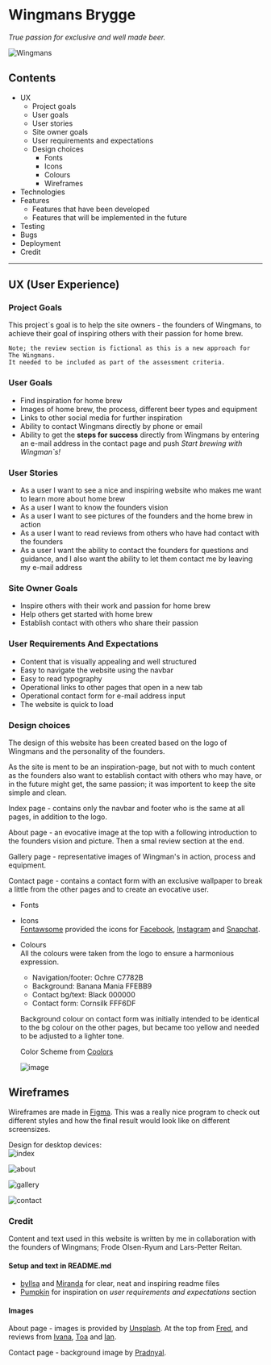 # Wingmans Brygge #
_True passion for exclusive and well made beer._

![Wingmans](wireframes/desktop/index_desktop.jpg)  


## Contents ##  

* UX    
    * Project goals  
    * User goals  
    * User stories  
    * Site owner goals  
    * User requirements and expectations  
    * Design choices  
        * Fonts  
        * Icons  
        * Colours  
        * Wireframes
* Technologies  
* Features  
    * Features that have been developed  
    * Features that will be implemented in the future  
* Testing  
* Bugs  
* Deployment  
* Credit  
---
## UX (User Experience) ##  
  
### Project Goals ###  
This project`s goal is to help the site owners - the founders of Wingmans, to achieve their goal of inspiring others with their passion for home brew.  
  
    
    Note; the review section is fictional as this is a new approach for The Wingmans.  
    It needed to be included as part of the assessment criteria.

### User Goals ###  
* Find inspiration for home brew  
* Images of home brew, the process, different beer types and equipment  
* Links to other social media for further inspiration  
* Ability to contact Wingmans directly by phone or email  
* Ability to get the **steps for success** directly from Wingmans by entering an e-mail address in the contact page and push _Start brewing with Wingman`s!_  

### User Stories ###  
* As a user I want to see a nice and inspiring website who makes me want to learn more about home brew  
* As a user I want to know the founders vision  
* As a user I want to see pictures of the founders and the home brew in action  
* As a user I want to read reviews from others who have had contact with the founders  
* As a user I want the ability to contact the founders for questions and guidance, and I also want the ability to let them contact me by leaving my e-mail address  

### Site Owner Goals ###  
* Inspire others with their work and passion for home brew  
* Help others get started with home brew
* Establish contact with others who share their passion  

### User Requirements And Expectations ###   

* Content that is visually appealing and well structured
* Easy to navigate the website using the navbar  
* Easy to read typography
* Operational links to other pages that open in a new tab  
* Operational contact form for e-mail address input  
* The website is quick to load  

### Design choices ### 
The design of this website has been created based on the logo of Wingmans and the personality of the founders.  
  
  As the site is ment to be an inspiration-page, but not with to much content as the founders also want to establish contact with others who may have, or in the future might get, the same passion; it was importent to keep the site simple and clean.  

Index page - contains only the navbar and footer who is the same at all pages, in addition to the logo.  
  
  About page - an evocative image at the top with a following introduction to the founders vision and picture. Then a smal review section at the end.  
    
Gallery page - representative images of Wingman's in action, process and equipment.  
  
  Contact page - contains a contact form with an exclusive wallpaper to break a little from the other pages and to create an evocative user.
* Fonts  

* Icons  
[Fontawsome](https://fontawesome.com/icons?d=gallery&p=2) provided the icons for [Facebook](https://fontawesome.com/icons/facebook-square?style=brands), [Instagram](https://fontawesome.com/icons/instagram-square?style=brands) and [Snapchat](https://fontawesome.com/icons/snapchat-square?style=brands).

* Colours  
All the colours were taken from the logo to ensure a harmonious expression.  
  
  * Navigation/footer: Ochre C7782B  
  * Background: Banana Mania FFEBB9  
  * Contact bg/text: Black 000000
  * Contact form: Cornsilk FFF6DF  
      
        
  Background colour on contact form was initially intended to be identical to the bg colour on the other pages, but became too yellow and needed to be adjusted to a lighter tone.  

  Color Scheme from [Coolors](https://coolors.co/)  

  ![image](wireframes/colorpallet.png)  

    
## Wireframes ##  
Wireframes are made in [Figma](https://www.figma.com/). This was a really nice program to check out different styles and how the final result would look like on different screensizes.  

Design for desktop devices:  
![index](wireframes/desktop/index_desktop.jpg)  
  
![about](wireframes/desktop/about_desktop.jpg)  

![gallery](wireframes/desktop/gallery_desktop.jpg)  

![contact](wireframes/desktop/contact_desktop.jpg)  


### Credit ###  
Content and text used in this website is written by me in collaboration with the founders of Wingmans; Frode Olsen-Ryum and Lars-Petter Reitan.  
#### Setup and text in README.md ####  
* [byllsa](https://github.com/byIlsa/Aloy-from-outcast-to-heroine/blob/master/README.md) and [Miranda](https://github.com/mkthewlis/Milestone-Project-1) for clear, neat and inspiring readme files
* [Pumpkin](https://www.pumpkinwebdesign.com/web-design-manchester/top-user-expectations-for-web-design-in-2021/) for inspiration on _user requirements and expectations_ section  
  
#### Images ####  
About page - images is provided by [Unsplash](https://unsplash.com/). At the top from [Fred](https://unsplash.com/photos/0yqa0rMCsYk), and reviews from [Ivana](https://unsplash.com/photos/_7LbC5J-jw4), [Toa](https://unsplash.com/photos/O3ymvT7Wf9U) and [Ian](https://unsplash.com/photos/d1UPkiFd04A).  
  
  Contact page - background image by [Pradnyal](https://unsplash.com/photos/1MqDCpA-2hU).
